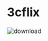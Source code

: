# 3cflix
![download](https://github.com/ecmeyva/3cflix/assets/24237094/face1f91-8770-4f24-9666-a8257c9958b8)

